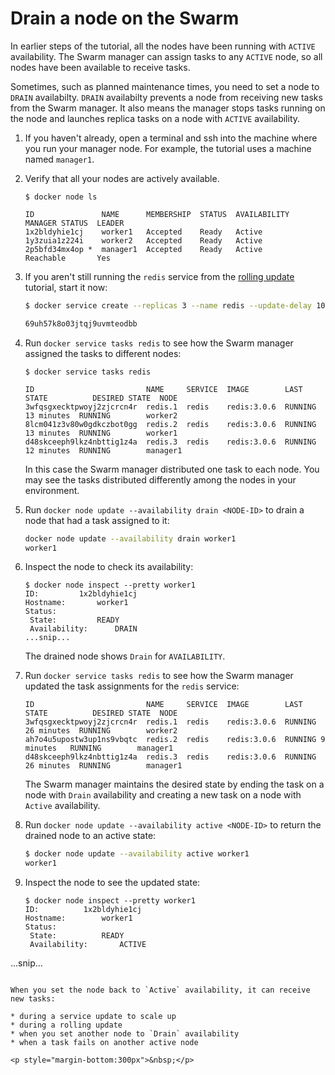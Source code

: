 <!--[metadata]>
+++
title = "Drain a node"
description = "Drain nodes on the Swarm"
keywords = ["tutorial, cluster management, swarm, service, drain"]
advisory = "rc"
[menu.main]
identifier="swarm-tutorial-drain-node"
parent="swarm-tutorial"
weight=21
+++
<![end-metadata]-->

# Drain a node on the Swarm

In earlier steps of the tutorial, all the nodes have been running with `ACTIVE`
availability. The Swarm manager can assign tasks to any `ACTIVE` node, so all
nodes have been available to receive tasks.

Sometimes, such as planned maintenance times, you need to set a node to `DRAIN`
availabilty. `DRAIN` availabilty  prevents a node from receiving new tasks
from the Swarm manager. It also means the manager stops tasks running on the
node and launches replica tasks on a node with `ACTIVE` availability.

1. If you haven't already, open a terminal and ssh into the machine where you
run your manager node. For example, the tutorial uses a machine named
`manager1`.

2. Verify that all your nodes are actively available.

    ```
    $ docker node ls

    ID               NAME      MEMBERSHIP  STATUS  AVAILABILITY  MANAGER STATUS  LEADER
    1x2bldyhie1cj    worker1   Accepted    Ready   Active
    1y3zuia1z224i    worker2   Accepted    Ready   Active
    2p5bfd34mx4op *  manager1  Accepted    Ready   Active        Reachable       Yes
    ```

2. If you aren't still running the `redis` service from the [rolling
update](rolling-update.md) tutorial, start it now:

    ```bash
    $ docker service create --replicas 3 --name redis --update-delay 10s --update-parallelism 1 redis:3.0.6

    69uh57k8o03jtqj9uvmteodbb
    ```

3. Run `docker service tasks redis` to see how the Swarm manager assigned the
tasks to different nodes:

    ```
    $ docker service tasks redis

    ID                         NAME     SERVICE  IMAGE        LAST STATE          DESIRED STATE  NODE
    3wfqsgxecktpwoyj2zjcrcn4r  redis.1  redis    redis:3.0.6  RUNNING 13 minutes  RUNNING        worker2
    8lcm041z3v80w0gdkczbot0gg  redis.2  redis    redis:3.0.6  RUNNING 13 minutes  RUNNING        worker1
    d48skceeph9lkz4nbttig1z4a  redis.3  redis    redis:3.0.6  RUNNING 12 minutes  RUNNING        manager1
    ```

    In this case the Swarm manager distributed one task to each node. You may
    see the tasks distributed differently among the nodes in your environment.

4. Run `docker node update --availability drain <NODE-ID>` to drain a node that
had a task assigned to it:

    ```bash
    docker node update --availability drain worker1
    worker1
    ```

5. Inspect the node to check its availability:

    ```
    $ docker node inspect --pretty worker1
    ID:			1x2bldyhie1cj
    Hostname:		worker1
    Status:
     State:			READY
     Availability:		DRAIN
    ...snip...
    ```

    The drained node shows `Drain` for `AVAILABILITY`.

6. Run `docker service tasks redis` to see how the Swarm manager updated the
task assignments for the `redis` service:

    ```
    ID                         NAME     SERVICE  IMAGE        LAST STATE          DESIRED STATE  NODE
    3wfqsgxecktpwoyj2zjcrcn4r  redis.1  redis    redis:3.0.6  RUNNING 26 minutes  RUNNING        worker2
    ah7o4u5upostw3up1ns9vbqtc  redis.2  redis    redis:3.0.6  RUNNING 9 minutes   RUNNING        manager1
    d48skceeph9lkz4nbttig1z4a  redis.3  redis    redis:3.0.6  RUNNING 26 minutes  RUNNING        manager1
    ```

    The Swarm manager maintains the desired state by ending the task on a node
    with `Drain` availability and creating a new task on a node with `Active`
    availability.

7. Run  `docker node update --availability active <NODE-ID>` to return the
drained node to an active state:

    ```bash
    $ docker node update --availability active worker1
    worker1
    ```

8. Inspect the node to see the updated state:

   ```
   $ docker node inspect --pretty worker1
   ID:			1x2bldyhie1cj
   Hostname:		worker1
   Status:
    State:			READY
    Availability:		ACTIVE
  ...snip...
  ```

  When you set the node back to `Active` availability, it can receive new tasks:

  * during a service update to scale up
  * during a rolling update
  * when you set another node to `Drain` availability
  * when a task fails on another active node

<p style="margin-bottom:300px">&nbsp;</p>
